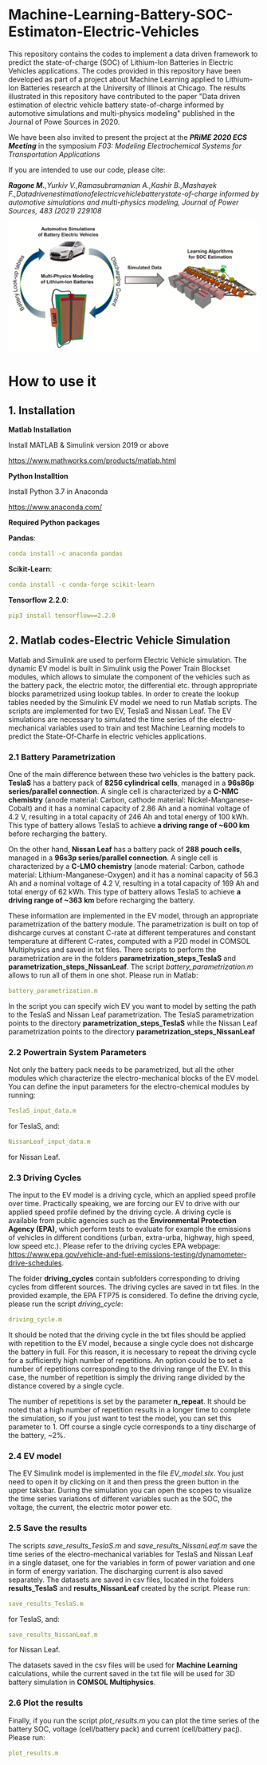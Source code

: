 # Machine-Learning-Battery-SOC-Estimaton-Electric-Vehicles


This repository contains the codes to implement a data driven framework to predict the state-of-charge (SOC) of Lithium-Ion Batteries in Electric Vehicles applications. The codes provided in this repository have been developed as part of a project about Machine Learning applied to Lithium-Ion Batteries research at the University of Illinois at Chicago. The results illustrated in this repository have contributed to the paper "Data driven estimation of electric vehicle battery state-of-charge informed by automotive simulations and multi-physics modeling" published in the Journal of Powe Sources in 2020. 

We have been also invited to present the project at the ***PRiME 2020 ECS Meeting*** in the symposium *F03:  Modeling Electrochemical Systems for Transportation Applications*

If you are intended to use our code, please cite:

***Ragone M.***,*Yurkiv V.,Ramasubramanian A.,Kashir B.,Mashayek F.,Datadrivenestimationofelectricvehiclebatterystate-of-charge informed by automotive simulations and multi-physics modeling, Journal of Power Sources, 483 (2021) 229108*



![plot](./TOC.png)


# How to use it
## 1. Installation

**Matlab Installation**

Install MATLAB & Simulink version 2019 or above

https://www.mathworks.com/products/matlab.html

**Python Installtion**

Install Python 3.7 in Anaconda 

https://www.anaconda.com/

**Required Python packages**

**Pandas**:
```yaml
conda install -c anaconda pandas
```
**Scikit-Learn**:

```yaml
conda install -c conda-forge scikit-learn 
```

**Tensorflow 2.2.0**:
```yaml
pip3 install tensorflow==2.2.0
```

## 2. Matlab codes-Electric Vehicle Simulation

Matlab and Simulink are used to perform Electric Vehicle simulation. The dynamic EV model is built in Simulink usig the Power Train Blockset modules, which allows to simulate the component of the vehicles such as the battery pack, the electric motor, the differential etc. through appropriate blocks parametrized using lookup tables. In order to create the lookup tables needed by the Simulink EV model we need to run Matlab scripts. The scripts are implemented for two EV, TeslaS and Nissan Leaf. The EV simulations are necessary to simulated the time series of the electro-mechanical variables used to train and test Machine Learning models to predict the State-Of-Charfe in electric vehicles applications.

### 2.1 Battery Parametrization
One of the main difference between these two vehicles is the battery pack. **TeslaS** has a battery pack of **8256 cylindrical cells**, managed in a **96s86p series/parallel connection**. A single cell is characterized by a **C-NMC chemistry** (anode material: Carbon,  cathode material: Nickel-Manganese-Cobalt) and it has a nominal capacity of 2.86 Ah and a nominal voltage of 4.2 V, resulting in a total capacity of 246 Ah and total energy of 100 kWh. This type of battery allows TeslaS to achieve **a driving range of ~600 km** before recharging the battery.

On the other hand, **Nissan Leaf** has a battery pack of **288 pouch cells**, managed in a **96s3p series/parallel connection**. A single cell is characterized by a **C-LMO chemistry** (anode material: Carbon,  cathode material: Lithium-Manganese-Oxygen) and it has a nominal capacity of 56.3 Ah and a nominal voltage of 4.2 V, resulting in a total capacity of 169 Ah and total energy of 62 kWh. This type of battery allows TeslaS to achieve **a driving range of ~363 km** before recharging the battery.

These information are implemented in the EV model, through an appropriate parametrization of the battery module. The parametrization is built on top of dishcarge curves at constant C-rate at different temperatures and constant temperature at different C-rates, computed with a P2D model in COMSOL Multiphysics and saved in txt files. There scripts to perform the parametrization are in the folders **parametrization_steps_TeslaS** and **parametrization_steps_NissanLeaf**. The script *battery_parametrization.m* allows to run all of them in one shot. Please run in Matlab:


```yaml
battery_parametrization.m
```

In the script you can specify wich EV you want to model by setting the path to the TeslaS and Nissan Leaf parametrization. The TeslaS parametrization points to the directory **parametrization_steps_TeslaS** while the Nissan Leaf parametrization points to the directory **parametrization_steps_NissanLeaf**


### 2.2 Powertrain System Parameters
Not only the battery pack needs to be parametrized, but all the other modules which characterize the electro-mechanical blocks of the EV model. You can define the input parameters for the electro-chemical modules by running:

```yaml
TeslaS_input_data.m
```
for TeslaS, and: 

```yaml
NissanLeaf_input_data.m
```

for Nissan Leaf.

### 2.3 Driving Cycles

The input to the EV model is a driving cycle, which an applied speed profile over time. Practically speaking, we are forcing our EV to drive with our applied speed profile defined by the driving cycle. A driving cycle is available from public agencies such as the **Environmental Protection Agency (EPA)**, which perform tests to evaluate for example the emissions of vehicles in different conditions (urban, extra-urba, highway, high speed, low speed  etc.). Please refer to the driving cycles EPA webpage: https://www.epa.gov/vehicle-and-fuel-emissions-testing/dynamometer-drive-schedules.

The folder **driving_cycles** contain subfolders corresponding to driving cycles from different sources. The driving cycles are saved in txt files. In the provided example, the EPA FTP75 is considered. To define the driving cycle, please run the script *driving_cycle*:

```yaml
driving_cycle.m
```
It should be noted that the driving cycle in the txt files should be applied with repetition to the EV model, because a single cycle does not dishcarge the battery in full. For this reason, it is necessary to repeat the driving cycle for a sufficiently high number of repetitions. An option could be to set a number of repetitions corresponding to the driving range of the EV. In this case, the number of repetition is simply the driving range divided by the distance covered by a single cycle. 

The number of repetitions is set by the parameter **n_repeat**. It should be noted that a high number of repetition results in a longer time to complete the simulation, so if you just want to test the model, you can set this parameter to 1. Off course a single cycle corresponds to a tiny discharge of the battery, ~2%.

### 2.4 EV model

The EV Simulink model is implemented in the file *EV_model.slx*. You just need to open it by clicking on it and then press the green button in the upper taksbar. During the simulation you can open the scopes to visualize the time series variations of different variables such as the SOC, the voltage, the current, the electric motor power etc.

### 2.5 Save the results
The scripts *save_results_TeslaS.m* and *save_results_NissanLeaf.m* save the time series of the electro-mechanical variables for TeslaS and Nissan Leaf in a single dataset, one for the variables in form of power variation and one in form of energy variation. The discharging current is also saved separately. The datasets are saved in csv files, located in the folders **results_TeslaS** and **results_NissanLeaf** created by the script. Please run:

```yaml
save_results_TeslaS.m
```
for TeslaS, and: 

```yaml
save_results_NissanLeaf.m
```

for Nissan Leaf.

The datasets saved in the csv files will be used for **Machine Learning** calculations, while the current saved in the txt file will be used for 3D battery simulation in **COMSOL Multiphysics**.

### 2.6 Plot the results

Finally, if you run the script *plot_results.m* you can plot the time series of the battery SOC, voltage (cell/battery pack) and current (cell/battery pacj). Please run:

```yaml
plot_results.m
```

